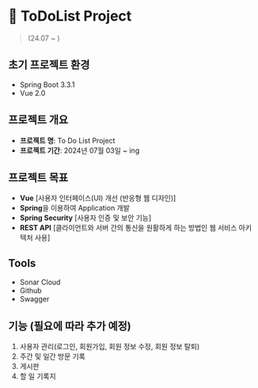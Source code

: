 # 📌 ToDoList Project

> (24.07 ~ )

## 초기 프로젝트 환경
- Spring Boot 3.3.1
- Vue 2.0

## 프로젝트 개요

- **프로젝트 명**: To Do List Project
- **프로젝트 기간**: 2024년 07월 03일 ~ ing


## 프로젝트 목표

- **Vue** [사용자 인터페이스(UI) 개선 (반응형 웹 디자인)]
- **Spring**을 이용하여 Application 개발
- **Spring Security** [사용자 인증 및 보안 기능]
- **REST API** [클라이언트와 서버 간의 통신을 원활하게 하는 방법인 웹 서비스 아키텍처 사용]

## Tools
- Sonar Cloud
- Github
- Swagger

## 기능 (필요에 따라 추가 예정)
1. 사용자 관리(로그인, 회원가입, 회원 정보 수정, 회원 정보 탈퇴)
2. 주간 및 일간 방문 기록
3. 게시판
4. 할 일 기록지


